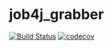 # job4j_grabber
[![Build Status](https://app.travis-ci.com/Jazzik42/job4j_grabber.svg?branch=master)](https://app.travis-ci.com/Jazzik42/job4j_grabber)
[![codecov](https://codecov.io/gh/Jazzik42/job4j_grabber/branch/master/graph/badge.svg?token=G4E83PA66R)](https://codecov.io/gh/Jazzik42/job4j_grabber)